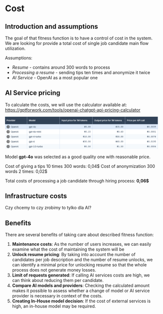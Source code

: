 # Cost

## Introduction and assumptions

The goal of that fitness function is to have a control of cost in the system. We are looking for provide a total cost of
single job candidate main flow utilization.

Assumptions:
* *Resume*  - contains around 300 words to process
* *Processing a resume*  - sending tips ten times and anonymize it twice
* *AI Service*  - OpenAI as a most popular one

## AI Service pricing

To calculate the costs, we will use the calculator available at: https://gptforwork.com/tools/openai-chatgpt-api-pricing-calculator

<img src="images/OpenAiPricing.png" />

Model <b>gpt-4o</b> was selected as a good quality one with reasonable price.

Cost of giving a tips 10 times 300 words: 0,04$
Cost of anonymization 300 words 2 times: 0,02$

Total costs of processing a job candidate through hiring process: <b>0,06$</b>

## Infrastructure costs

Czy chcemy to czy zrobimy to tylko dla AI?

## Benefits

There are several benefits of taking care about described fitness function:
1. **Maintenance costs**: As the number of users increases, we can easily examine what the cost of maintaining the system will be
2. **Unlock resume pricing**: By taking into account the number of candidates per job description and the number of resume unlocks, 
we can identify a minimal price for unlocking resume so that the whole process does not generate money losses.
3. **Limit of requests generated**: If calling AI services costs are high, we can think about reducing them per candidate.
4. **Compare AI models and providers**: Checking the calculated amount makes it possible to assess whether a change of model or AI service provider is necessary in context of the costs.
5. **Creating In-House model decision**: If the cost of external services is high, an in-house model may be required.